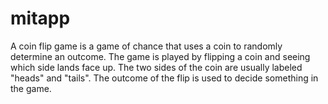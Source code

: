 # mitapp
A coin flip game is a game of chance that uses a coin to randomly determine an outcome. The game is played by flipping a coin and seeing which side lands face up. The two sides of the coin are usually labeled "heads" and "tails". The outcome of the flip is used to decide something in the game. 
